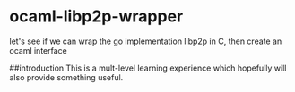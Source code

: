 # ocaml-libp2p-wrapper
let's see if we can wrap the go implementation libp2p in C, then create an ocaml interface

##introduction
This is a mult-level learning experience which hopefully will also provide something useful. 
